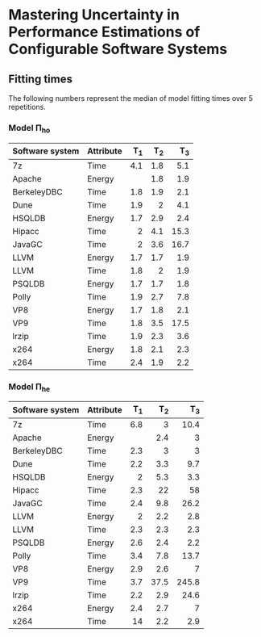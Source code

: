 # Mastering Uncertainty in Performance Estimations of Configurable Software Systems


## Fitting times
The following numbers represent the median of model fitting times over 5 repetitions. 
### Model Π<sub>ho</sub>


| Software system | Attribute | T<sub>1</sub> |                  T<sub>2</sub> |  T<sub>3</sub> |
|-----------------|-----------|--------------:|-------------------------------:|---------------:|
| 7z              | Time      |           4.1 |                            1.8 |            5.1 |
| Apache          | Energy    |               |                            1.8 |            1.9 |
| BerkeleyDBC     | Time      |           1.8 |                            1.9 |            2.1 |
| Dune            | Time      |           1.9 |                              2 |            4.1 |
| HSQLDB          | Energy    |           1.7 |                            2.9 |            2.4 |
| Hipacc          | Time      |             2 |                            4.1 |           15.3 |
| JavaGC          | Time      |             2 |                            3.6 |           16.7 |
| LLVM            | Energy    |           1.7 |                            1.7 |            1.9 |
| LLVM            | Time      |           1.8 |                              2 |            1.9 |
| PSQLDB          | Energy    |           1.7 |                            1.7 |            1.8 |
| Polly           | Time      |           1.9 |                            2.7 |            7.8 |
| VP8             | Energy    |           1.7 |                            1.8 |            2.1 |
| VP9             | Time      |           1.8 |                            3.5 |           17.5 |
| lrzip           | Time      |           1.9 |                            2.3 |            3.6 |
| x264            | Energy    |           1.8 |                            2.1 |            2.3 |
| x264            | Time      |           2.4 |                            1.9 |            2.2 |



### Model Π<sub>he</sub>

| Software system  | Attribute                   |         T<sub>1</sub> |      T<sub>2</sub> | T<sub>3</sub> |
|------------------|-----------------------------|----------------------:|-------------------:|--------------:|
| 7z               | Time                        |                   6.8 |                  3 |          10.4 |
| Apache           | Energy                      |                       |                2.4 |             3 |
| BerkeleyDBC      | Time                        |                   2.3 |                  3 |             3 |
| Dune             | Time                        |                   2.2 |                3.3 |           9.7 |
| HSQLDB           | Energy                      |                     2 |                5.3 |           3.3 |
| Hipacc           | Time                        |                   2.3 |                 22 |            58 |
| JavaGC           | Time                        |                   2.4 |                9.8 |          26.2 |
| LLVM             | Energy                      |                     2 |                2.2 |           2.8 |
| LLVM             | Time                        |                   2.3 |                2.3 |           2.3 |
| PSQLDB           | Energy                      |                   2.6 |                2.4 |           2.2 |
| Polly            | Time                        |                   3.4 |                7.8 |          13.7 |
| VP8              | Energy                      |                   2.9 |                2.6 |             7 |
| VP9              | Time                        |                   3.7 |               37.5 |         245.8 |
| lrzip            | Time                        |                   2.2 |                2.9 |          24.6 |
| x264             | Energy                      |                   2.4 |                2.7 |             7 |
| x264             | Time                        |                    14 |                2.2 |           2.9 |


